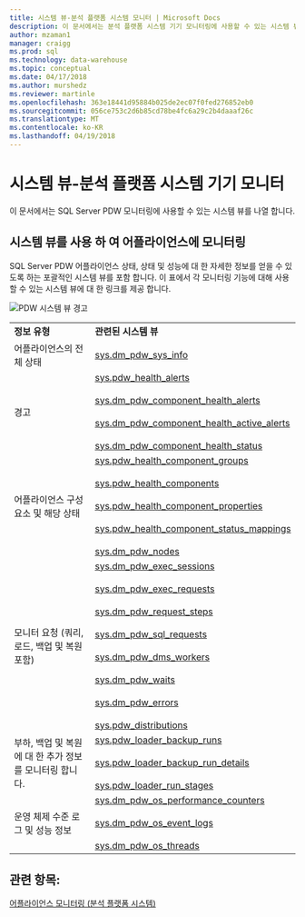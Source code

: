 ```yaml
---
title: 시스템 뷰-분석 플랫폼 시스템 모니터 | Microsoft Docs
description: 이 문서에서는 분석 플랫폼 시스템 기기 모니터링에 사용할 수 있는 시스템 뷰를 나열 합니다.
author: mzaman1
manager: craigg
ms.prod: sql
ms.technology: data-warehouse
ms.topic: conceptual
ms.date: 04/17/2018
ms.author: murshedz
ms.reviewer: martinle
ms.openlocfilehash: 363e18441d95884b025de2ec07f0fed276852eb0
ms.sourcegitcommit: 056ce753c2d6b85cd78be4fc6a29c2b4daaaf26c
ms.translationtype: MT
ms.contentlocale: ko-KR
ms.lasthandoff: 04/19/2018
---
```

# <a name="monitor-the-appliance-with-system-views---analytics-platform-system"></a>시스템 뷰-분석 플랫폼 시스템 기기 모니터
이 문서에서는 SQL Server PDW 모니터링에 사용할 수 있는 시스템 뷰를 나열 합니다.  
  
## <a name="to-monitor-the-appliance-by-using-system-views"></a>시스템 뷰를 사용 하 여 어플라이언스에 모니터링  
SQL Server PDW 어플라이언스 상태, 상태 및 성능에 대 한 자세한 정보를 얻을 수 있도록 하는 포괄적인 시스템 뷰를 포함 합니다. 이 표에서 각 모니터링 기능에 대해 사용할 수 있는 시스템 뷰에 대 한 링크를 제공 합니다.  
  
![PDW 시스템 뷰 경고](./media/monitor-the-appliance-by-using-system-views/PDW_system_views_alerts.png "PDW_system_views_alerts")  
  
|||  
|-|-|  
|**정보 유형**|**관련된 시스템 뷰**|  
|어플라이언스의 전체 상태|[sys.dm_pdw_sys_info](../relational-databases/system-dynamic-management-views/sys-dm-pdw-sys-info-transact-sql.md)|  
|경고|[sys.pdw_health_alerts](../relational-databases/system-catalog-views/sys-pdw-health-alerts-transact-sql.md)<br /><br />[sys.dm_pdw_component_health_alerts](../relational-databases/system-dynamic-management-views/sys-dm-pdw-component-health-alerts-transact-sql.md)<br /><br />[sys.dm_pdw_component_health_active_alerts](../relational-databases/system-dynamic-management-views/sys-dm-pdw-component-health-active-alerts-transact-sql.md)<br /><br />[sys.dm_pdw_component_health_status](../relational-databases/system-dynamic-management-views/sys-dm-pdw-component-health-status-transact-sql.md)|  
|어플라이언스 구성 요소 및 해당 상태|[sys.pdw_health_component_groups](../relational-databases/system-catalog-views/sys-pdw-health-component-groups-transact-sql.md)<br /><br />[sys.pdw_health_components](../relational-databases/system-catalog-views/sys-pdw-health-components-transact-sql.md)<br /><br />[sys.pdw_health_component_properties](../relational-databases/system-catalog-views/sys-pdw-health-component-properties-transact-sql.md)<br /><br />[sys.pdw_health_component_status_mappings](../relational-databases/system-catalog-views/sys-pdw-health-component-status-mappings-transact-sql.md)<br /><br />[sys.dm_pdw_nodes](../relational-databases/system-dynamic-management-views/sys-dm-pdw-nodes-transact-sql.md)|  
|모니터 요청 (쿼리, 로드, 백업 및 복원 포함)|[sys.dm_pdw_exec_sessions](../relational-databases/system-dynamic-management-views/sys-dm-pdw-exec-sessions-transact-sql.md)<br /><br />[sys.dm_pdw_exec_requests](../relational-databases/system-dynamic-management-views/sys-dm-pdw-exec-requests-transact-sql.md)<br /><br />[sys.dm_pdw_request_steps](../relational-databases/system-dynamic-management-views/sys-dm-pdw-request-steps-transact-sql.md)<br /><br />[sys.dm_pdw_sql_requests](../relational-databases/system-dynamic-management-views/sys-dm-pdw-sql-requests-transact-sql.md)<br /><br />[sys.dm_pdw_dms_workers](../relational-databases/system-dynamic-management-views/sys-dm-pdw-dms-workers-transact-sql.md)<br /><br />[sys.dm_pdw_waits](../relational-databases/system-dynamic-management-views/sys-dm-pdw-waits-transact-sql.md)<br /><br />[sys.dm_pdw_errors](../relational-databases/system-dynamic-management-views/sys-dm-pdw-errors-transact-sql.md)<br /><br />[sys.pdw_distributions](../relational-databases/system-catalog-views/sys-pdw-distributions-transact-sql.md)|  
|부하, 백업 및 복원에 대 한 추가 정보를 모니터링 합니다.|[sys.pdw_loader_backup_runs](../relational-databases/system-catalog-views/sys-pdw-loader-backup-runs-transact-sql.md)<br /><br />[sys.pdw_loader_backup_run_details](../relational-databases/system-catalog-views/sys-pdw-loader-backup-run-details-transact-sql.md)<br /><br />[sys.pdw_loader_run_stages](../relational-databases/system-catalog-views/sys-pdw-loader-run-stages-transact-sql.md)|  
|운영 체제 수준 로그 및 성능 정보|[sys.dm_pdw_os_performance_counters](../relational-databases/system-dynamic-management-views/sys-dm-pdw-os-performance-counters-transact-sql.md)<br /><br />[sys.dm_pdw_os_event_logs](../relational-databases/system-dynamic-management-views/sys-dm-pdw-os-event-logs-transact-sql.md)<br /><br />[sys.dm_pdw_os_threads](../relational-databases/system-dynamic-management-views/sys-dm-pdw-os-threads-transact-sql.md)|  
  
## <a name="see-also"></a>관련 항목:  
<!-- MISSING LINKS [Common Metadata Query Examples &#40;SQL Server PDW&#41;](../sqlpdw/common-metadata-query-examples-sql-server-pdw.md)  -->  
[어플라이언스 모니터링 &#40;분석 플랫폼 시스템&#41;](appliance-monitoring.md)  
  
